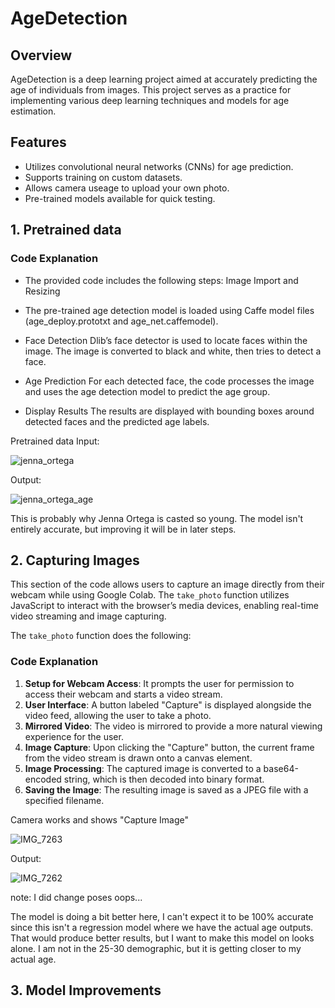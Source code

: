 # AgeDetection

## Overview
AgeDetection is a deep learning project aimed at accurately predicting the age of individuals from images. This project serves as a practice for implementing various deep learning techniques and models for age estimation.

## Features
- Utilizes convolutional neural networks (CNNs) for age prediction.
- Supports training on custom datasets.
- Allows camera useage to upload your own photo.
- Pre-trained models available for quick testing.


## 1. Pretrained data 

### Code Explanation
- The provided code includes the following steps: Image Import and Resizing

- The pre-trained age detection model is loaded using Caffe model files (age_deploy.prototxt and age_net.caffemodel).

- Face Detection Dlib’s face detector is used to locate faces within the image. The image is converted to black and white, then tries to detect a face.

- Age Prediction
For each detected face, the code processes the image and uses the age detection model to predict the age group.
- Display Results
The results are displayed with bounding boxes around detected faces and the predicted age labels.

Pretrained data
Input:


![jenna_ortega](https://github.com/user-attachments/assets/a2214435-b231-492c-a359-bfb5c76c17e6)

Output:


![jenna_ortega_age](https://github.com/user-attachments/assets/46f99056-276e-439c-8fbc-7cd9f5e48601)

This is probably why Jenna Ortega is casted so young. The model isn't entirely accurate, but improving it will be in later steps. 

## 2. Capturing Images 

This section of the code allows users to capture an image directly from their webcam while using Google Colab. The `take_photo` function utilizes JavaScript to interact with the browser’s media devices, enabling real-time video streaming and image capturing.

The `take_photo` function does the following:

### Code Explanation

1. **Setup for Webcam Access**: It prompts the user for permission to access their webcam and starts a video stream.
2. **User Interface**: A button labeled "Capture" is displayed alongside the video feed, allowing the user to take a photo.
3. **Mirrored Video**: The video is mirrored to provide a more natural viewing experience for the user.
4. **Image Capture**: Upon clicking the "Capture" button, the current frame from the video stream is drawn onto a canvas element.
5. **Image Processing**: The captured image is converted to a base64-encoded string, which is then decoded into binary format.
6. **Saving the Image**: The resulting image is saved as a JPEG file with a specified filename.

Camera works and shows "Capture Image"

![IMG_7263](https://github.com/user-attachments/assets/b90d5ca8-7959-4379-8432-9194ef29dc2f)


Output:

![IMG_7262](https://github.com/user-attachments/assets/4e62e6a8-3cc0-4cb6-9226-6174656d9365)

note: I did change poses oops...

The model is doing a bit better here, I can't expect it to be 100% accurate since this isn't a regression model where we have the actual age outputs. That would produce better results, but I want to make this model on looks alone. I am not in the 25-30 demographic, but it is getting closer to my actual age. 

## 3. Model Improvements

